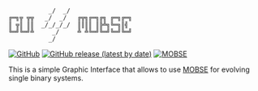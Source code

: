 ```                                                                                                 
           _/  _/   
╔═╗╦ ╦╦   _/  _/   ╔╦╗╔═╗╔╗ ╔═╗╔═╗
║ ╦║ ║║  _/_/_/_/  ║║║║ ║╠╩╗╚═╗║╣   
╚═╝╚═╝╩     _/     ╩ ╩╚═╝╚═╝╚═╝╚═╝
           _/
```
[![GitHub](https://img.shields.io/github/license/giacobbonicola/gui4mobse?color=lightblue)](https://github.com/GiacobboNicola/gui4mobse/blob/main/LICENSE)
[![GitHub release (latest by date)](https://img.shields.io/github/v/release/giacobbonicola/gui4mobse?color=purple)](https://github.com/GiacobboNicola/gui4mobse/releases/tag/v1.0)
[![MOBSE](https://img.shields.io/badge/MOBSE-v1.0-orange)](https://gitlab.com/mobse/source-code/-/releases/v1.0)

This is a simple Graphic Interface that allows to use [MOBSE](https://mobse-webpage.netlify.app/) for evolving single binary systems. 
